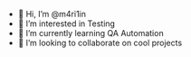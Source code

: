 - 👋 Hi, I’m @m4ri1in
- 👀 I’m interested in Testing
- 🌱 I’m currently learning QA Automation
- 💞️ I’m looking to collaborate on cool projects

<!---
m4ri1in/m4ri1in is a ✨ special ✨ repository because its `README.md` (this file) appears on your GitHub profile.
You can click the Preview link to take a look at your changes.
--->
